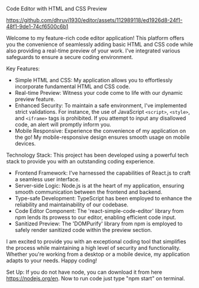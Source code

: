 Code Editor with HTML and CSS Preview



https://github.com/dhruvi1930/editor/assets/112989118/ed1926d8-24f1-48f1-9de1-74cf6500c6b1



Welcome to my feature-rich code editor application! This platform offers you the convenience of seamlessly adding basic HTML and CSS code while also providing a real-time preview of your work. I've integrated various safeguards to ensure a secure coding environment. 

Key Features:
- Simple HTML and CSS: My application allows you to effortlessly incorporate fundamental HTML and CSS code. 
- Real-time Preview: Witness your code come to life with our dynamic preview feature.
- Enhanced Security: To maintain a safe environment, I've implemented strict validations. For instance, the use of JavaScript `<script>`, `<style>`, and `<iframe>` tags is prohibited. If you attempt to input any disallowed code, an alert will promptly inform you.
- Mobile Responsive: Experience the convenience of my application on the go! My mobile-responsive design ensures smooth usage on mobile devices.

Technology Stack:
This project has been developed using a powerful tech stack to provide you with an outstanding coding experience.
- Frontend Framework: I've harnessed the capabilities of React.js to craft a seamless user interface.
- Server-side Logic: Node.js is at the heart of my application, ensuring smooth communication between the frontend and backend.
- Type-safe Development: TypeScript has been employed to enhance the reliability and maintainability of our codebase.
- Code Editor Component: The 'react-simple-code-editor' library from npm lends its prowess to our editor, enabling efficient code input.
- Sanitized Preview: The 'DOMPurify' library from npm is employed to safely render sanitized code within the preview section.

I am excited to provide you with an exceptional coding tool that simplifies the process while maintaining a high level of security and functionality. Whether you're working from a desktop or a mobile device, my application adapts to your needs. Happy coding!

Set Up:
If you do not have node, you can download it from here https://nodejs.org/en. Now to run code just type "npm start" on terminal.
